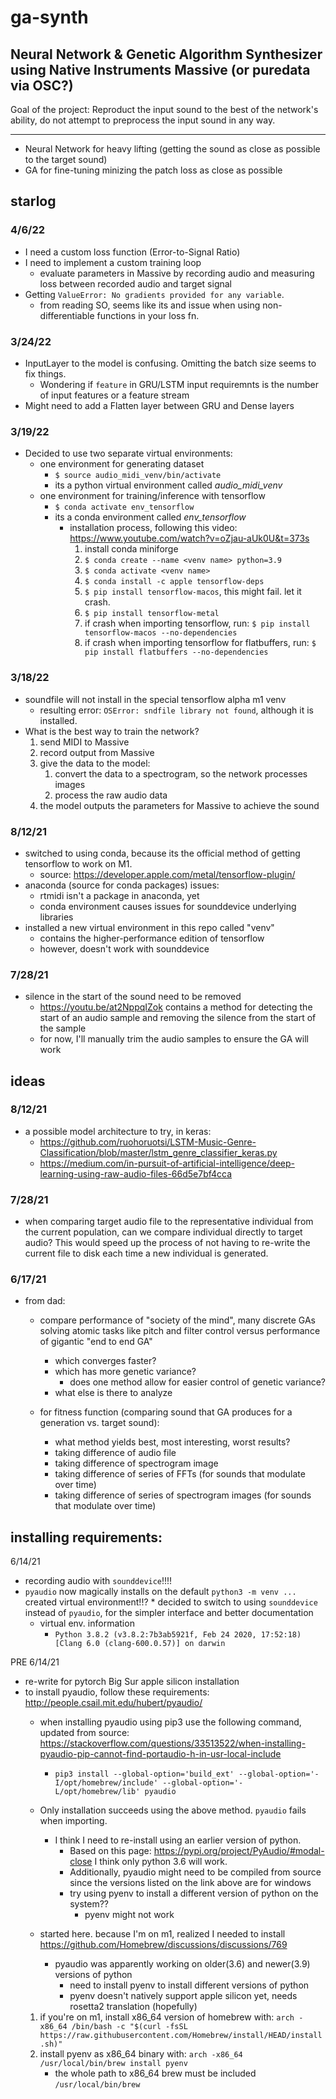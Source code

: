 # ga-synth
Neural Network & Genetic Algorithm Synthesizer using Native Instruments Massive (or puredata via OSC?)
---

Goal of the project: Reproduct the input sound to the best of the network's ability, do not attempt to preprocess the input sound in any way. 

---

* Neural Network for heavy lifting (getting the sound as close as possible to the target sound)
* GA for fine-tuning minizing the patch loss as close as possible

## starlog

### 4/6/22
* I need a custom loss function (Error-to-Signal Ratio)
* I need to implement a custom training loop
    * evaluate parameters in Massive by recording audio and measuring loss between recorded audio and target signal
* Getting `ValueError: No gradients provided for any variable`.
    * from reading SO, seems like its and issue when using non-differentiable functions in your loss fn.

### 3/24/22
* InputLayer to the model is confusing. Omitting the batch size seems to fix things.
    * Wondering if `feature` in GRU/LSTM input requiremnts is the number of input features or a feature stream
* Might need to add a Flatten layer between GRU and Dense layers

### 3/19/22
* Decided to use two separate virtual environments:
    * one environment for generating dataset 
        * `$ source audio_midi_venv/bin/activate`
        * its a python virtual environment called *audio_midi_venv*
    * one environment for training/inference with tensorflow
        * `$ conda activate env_tensorflow`
        * its a conda environment called *env_tensorflow*
            * installation process, following this video: https://www.youtube.com/watch?v=oZjau-aUk0U&t=373s
                1. install conda miniforge
                2. `$ conda create --name <venv name> python=3.9`
                3. `$ conda activate <venv name>`
                4. `$ conda install -c apple tensorflow-deps`
                5. `$ pip install tensorflow-macos`, this might fail. let it crash.
                6. `$ pip install tensorflow-metal`
                7. if crash when importing tensorflow, run: `$ pip install tensorflow-macos --no-dependencies`
                8. if crash when importing tensorflow for flatbuffers, run: `$ pip install flatbuffers --no-dependencies`

### 3/18/22
* soundfile will not install in the special tensorflow alpha m1 venv
    * resulting error: `OSError: sndfile library not found`, although it is installed.
* What is the best way to train the network?
    1. send MIDI to Massive
    2. record output from Massive
    3. give the data to the model:
        1. convert the data to a spectrogram, so the network processes images
        2. process the raw audio data
    4. the model outputs the parameters for Massive to achieve the sound

### 8/12/21
* switched to using conda, because its the official method of getting tensorflow to work on M1. 
    * source: https://developer.apple.com/metal/tensorflow-plugin/
* anaconda (source for conda packages) issues:
    * rtmidi isn't a package in anaconda, yet
    * conda environment causes issues for sounddevice underlying libraries
* installed a new virtual environment in this repo called "venv"
    * contains the higher-performance edition of tensorflow 
    * however, doesn't work with sounddevice

### 7/28/21
* silence in the start of the sound need to be removed
    * https://youtu.be/at2NppqIZok contains a method for detecting the start of an audio sample and removing the silence from the start of the sample
    * for now, I'll manually trim the audio samples to ensure the GA will work

## ideas

### 8/12/21
* a possible model architecture to try, in keras: 
    * https://github.com/ruohoruotsi/LSTM-Music-Genre-Classification/blob/master/lstm_genre_classifier_keras.py
    * https://medium.com/in-pursuit-of-artificial-intelligence/deep-learning-using-raw-audio-files-66d5e7bf4cca

### 7/28/21
* when comparing target audio file to the representative individual from the current population, can we compare individual directly to target audio? This would speed up the process of not having to re-write the current file to disk each time a new individual is generated.

### 6/17/21
* from dad: 
    * compare performance of "society of the mind", many discrete GAs solving atomic tasks like pitch and filter control versus performance of gigantic "end to end GA"
        * which converges faster?
        * which has more genetic variance?
            * does one method allow for easier control of genetic variance?
        * what else is there to analyze
    
    * for fitness function (comparing sound that GA produces for a generation vs. target sound):
        * what method yields best, most interesting, worst results?
        * taking difference of audio file
        * taking difference of spectrogram image
        * taking difference of series of FFTs (for sounds that modulate over time)
        * taking difference of series of spectrogram images (for sounds that modulate over time)

## installing requirements:
 6/14/21
* recording audio with `sounddevice`!!!!
* `pyaudio` now magically installs on the default `python3 -m venv ...` created virtual environment!!?
        * decided to switch to using `sounddevice` instead of `pyaudio`, for the simpler interface and better documentation
    * virtual env. information
        * `Python 3.8.2 (v3.8.2:7b3ab5921f, Feb 24 2020, 17:52:18) [Clang 6.0 (clang-600.0.57)] on darwin`

PRE 6/14/21
* re-write for pytorch Big Sur apple silicon installation
* to install pyaudio, follow these requirements: http://people.csail.mit.edu/hubert/pyaudio/
    * when installing pyaudio using pip3 use the following command, updated from source: https://stackoverflow.com/questions/33513522/when-installing-pyaudio-pip-cannot-find-portaudio-h-in-usr-local-include
        * `pip3 install --global-option='build_ext' --global-option='-I/opt/homebrew/include' --global-option='-L/opt/homebrew/lib' pyaudio`
    
    * Only installation succeeds using the above method. `pyaudio` fails when importing.
        * I think I need to re-install using an earlier version of python.
            * Based on this page: https://pypi.org/project/PyAudio/#modal-close I think only python 3.6 will work.
            * Additionally, pyaudio might need to be compiled from source since the versions listed on the link above are for windows
            * try using pyenv to install a different version of python on the system??
                * pyenv might not work
    
    * started here. because I'm on m1, realized I needed to install https://github.com/Homebrew/discussions/discussions/769
        * pyaudio was apparently working on older(3.6) and newer(3.9) versions of python
            * need to install pyenv to install different versions of python
            * pyenv doesn't natively support apple silicon yet, needs rosetta2 translation (hopefully)
    1. if you're on m1, install x86_64 version of homebrew with: `arch -x86_64 /bin/bash -c "$(curl -fsSL https://raw.githubusercontent.com/Homebrew/install/HEAD/install.sh)"`
    2. install pyenv as x86_64 binary with: `arch -x86_64 /usr/local/bin/brew install pyenv`
        * the whole path to x86_64 brew must be included `/usr/local/bin/brew`